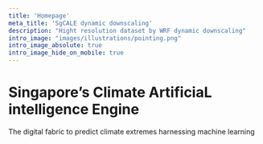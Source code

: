 ```yaml
---
title: 'Homepage'
meta_title: 'SgCALE dynamic downscaling'
description: "Hight resolution dataset by WRF dynamic downscaling"
intro_image: "images/illustrations/pointing.png"
intro_image_absolute: true
intro_image_hide_on_mobile: true
---
```


#  Singapore’s Climate ArtificiaL intelligence Engine

The digital fabric to predict climate extremes harnessing machine learning